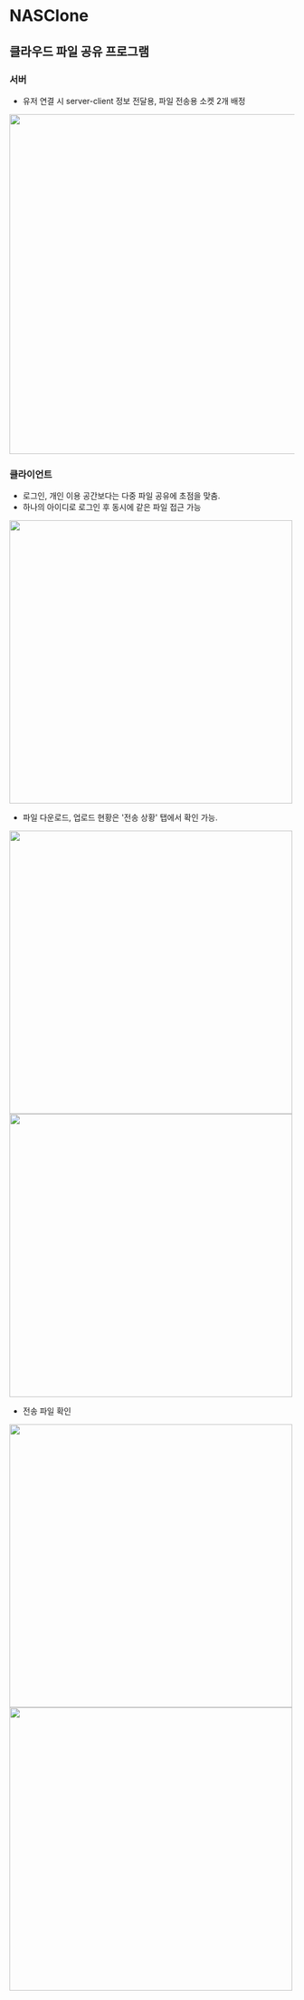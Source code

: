 # NASClone
## 클라우드 파일 공유 프로그램

### 서버
* 유저 연결 시 server-client 정보 전달용, 파일 전송용 소켓 2개 배정
<div>
<img width="600" src="https://user-images.githubusercontent.com/59993347/78339016-c4947d80-75ce-11ea-9bad-be07311f9431.png">
</div>


### 클라이언트
* 로그인, 개인 이용 공간보다는 다중 파일 공유에 초점을 맞춤. 
* 하나의 아이디로 로그인 후 동시에 같은 파일 접근 가능
<div>
<img width="500" src="https://user-images.githubusercontent.com/59993347/78339273-2b199b80-75cf-11ea-9bf7-c89ebf93828b.png">
</div>

* 파일 다운로드, 업로드 현황은 '전송 상황' 탭에서 확인 가능.
<div>
<img width="500" src="https://user-images.githubusercontent.com/59993347/78339418-6b791980-75cf-11ea-8886-3caa1e84e426.png">
<img width="500" src="https://user-images.githubusercontent.com/59993347/78339452-7a5fcc00-75cf-11ea-9ef1-34c6e9669165.png">
</div>

* 전송 파일 확인
<div>
<img width="500" src="https://user-images.githubusercontent.com/59993347/78339456-7b90f900-75cf-11ea-8e11-0dbe4bdfeccf.png">
<img width="500" src="https://user-images.githubusercontent.com/59993347/78339462-7df35300-75cf-11ea-8c4b-6cfff710988e.png">
</div>
